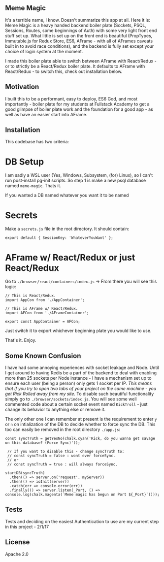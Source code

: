 ## Meme Magic

It's a terrible name, I know. Doesn't summarize this app at all. Here it is:
Meme Magic is a heavy handed backend boiler plate (Sockets, PSQL, Sessions, Routes, some beginnings of Auth) with some very light front end stuff set up. What little is set up on the front end is beautiful (PropTypes, Immutable.js for Redux Store, ES6, AFrame - with all of AFrames caveats built in to avoid race conditions), and the backend is fully set except your choice of login system at the moment.

I made this boiler plate able to switch between AFrame with React/Redux - or to strictly be a React/Redux boiler plate. It defaults to AFrame with React/Redux - to switch this, check out installation below.

## Motivation

I built this to be a performant, easy to deploy, ES6 God, and most importantly - boiler plate for my students at Fullstack Academy to get a good glimpse of boiler plate work and the foundation for a good app - as well as have an easier start into AFrame.

## Installation

This codebase has two criteria:

  # DB Setup

  I am sadly a WSL user (Yes, Windows, Subsystem, (for) Linux), so I can't run post-install pg-init scripts. So step 1 is make a new psql database named `meme-magic`. Thats it.
  
  If you wanted a DB named whatever you want it to be named

  # Secrets

  Make a `secrets.js` file in the root directory. It should contain:

  `export default {
    SessionKey: 'WhateverYouWant'
  };`

  # AFrame w/ React/Redux or just React/Redux

  Go to `./browser/react/containers/index.js` -> From there you will see this logic:

```
// This is React/Redux.
import AppCon from './AppContainer';

// This is AFrame w/ React/Redux.
import AFCon from './AFrameContainer';

export const AppContainer = AFCon;
```

  Just switch it to export whichever beginning plate you would like to use.

That's it. Enjoy.

## Some Known Confusion

  I have had some annoying experiences with socket leakage and Node. Until I get around to having Redis be a part of the backend to deal with enabling more than 25 sockets per Node instance - I have a mechanism set up to ensure each user (being a person) only gets 1 socket per IP. *This means that if you try to open two tabs of your project on the same machine - you get Rick Rolled away from my site.* To disable such beautiful functionality simply go to `./browser/sockets/index.js`. You will see some well commented code about a certain socket event named `KickTroll` - just change its behavior to anything else or remove it.
  
  The only other one I can remember at present is the requirement to enter `y` or `n` on intialization of the DB to decide whether to force sync the DB. This too can easily be removed in the root directory `./app.js`:

```
const syncTruth = getYesNo(chalk.cyan('Rick, do you wanna get savage on this database? (Force Sync)'));

 // If you want to disable this - change syncTruth to: 
 // const syncTruth = false : wont ever forceSync.
 // or 
 // const syncTruth = true : will always forceSync.
 
startDB(syncTruth)
  .then(() => server.on('request', myServer))
  .then(() => ioInit(server))
  .catch(err => console.error(err))
  .finally(() => server.listen(_Port, () => console.log(chalk.magenta(`Meme magic has begun on Port ${_Port}`))));
```

## Tests

Tests and deciding on the easiest Authentication to use are my current step in this project - 2/1/17

## License

Apache 2.0

